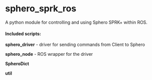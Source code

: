 # sphero_sprk_ros
A python module for controlling and using Sphero SPRK+ within ROS. 

#### Included scripts:
**sphero_driver** - driver for sending commands from Client to Sphero

**sphero_node** - ROS wrapper for the driver

**SpheroDict**

**util**
